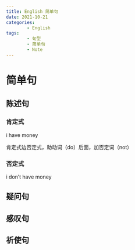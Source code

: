 ```yaml
---
title: English 简单句
date: 2021-10-21
categories:
        - English
tags:
        - 句型
        - 简单句
        - Note
---
```


# 简单句

## 陈述句

### 肯定式

i have money

肯定式边否定式，助动词（do）后面，加否定词（not）

### 否定式

i don’t have money

## 疑问句

## 感叹句

## 祈使句
